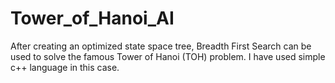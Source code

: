 # Tower_of_Hanoi_AI
After creating an optimized state space tree, Breadth First Search can be used to solve the famous Tower of Hanoi (TOH) problem. I have used simple c++ language in this case.
